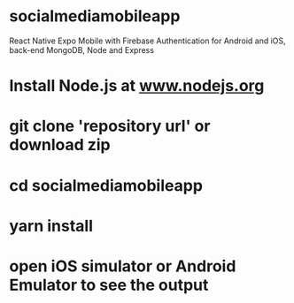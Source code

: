# socialmediamobileapp
React Native Expo Mobile with Firebase Authentication for Android and iOS, back-end MongoDB, Node and Express
# Install Node.js at www.nodejs.org
# git clone 'repository url' or download zip
# cd socialmediamobileapp 
# yarn install 
# open iOS simulator or Android Emulator to see the output
